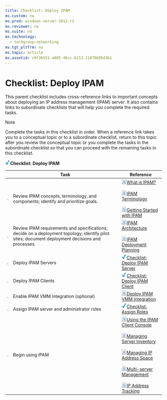 ```yaml
---
title: Checklist: Deploy IPAM
ms.custom: na
ms.prod: windows-server-2012-r2
ms.reviewer: na
ms.suite: na
ms.technology: 
  - techgroup-networking
ms.tgt_pltfrm: na
ms.topic: article
ms.assetid: c0f26551-a805-46cc-b213-21879895d3b1
---
```

# Checklist: Deploy IPAM
This parent checklist includes cross\-reference links to important concepts about deploying an IP address management \(IPAM\) server. It also contains links to subordinate checklists that will help you complete the required tasks.  
  
> [!NOTE]  
> Complete the tasks in this checklist in order. When a reference link takes you to a conceptual topic or to a subordinate checklist, return to this topic after you review the conceptual topic or you complete the tasks in the subordinate checklist so that you can proceed with the remaining tasks in this checklist.  
  
![](../Image/2b05dce3-938f-4168-9b8f-1f4398cbdb9b.gif)**Checklist: Deploy IPAM**  
  
||Task|Reference|  
|-|--------|-------------|  
|![](../Image/icon_checkboxo.gif)|Review IPAM concepts, terminology, and components; identify and prioritize goals.|![](../Image/faa393df-4856-4431-9eda-4f4e5be72a90.gif)[What is IPAM?](../Topic/What-is-IPAM-.md)<br /><br />![](../Image/faa393df-4856-4431-9eda-4f4e5be72a90.gif)[IPAM Terminology](../Topic/IPAM-Terminology.md)<br /><br />![](../Image/faa393df-4856-4431-9eda-4f4e5be72a90.gif)[Getting Started with IPAM](../Topic/Getting-Started-with-IPAM.md)|  
|![](../Image/icon_checkboxo.gif)|Review IPAM requirements and specifications; decide on a deployment topology; identify pilot sites; document deployment decisions and processes.|![](../Image/faa393df-4856-4431-9eda-4f4e5be72a90.gif)[IPAM Architecture](../Topic/IPAM-Architecture.md)<br /><br />![](../Image/faa393df-4856-4431-9eda-4f4e5be72a90.gif)[IPAM Deployment Planning](../Topic/IPAM-Deployment-Planning.md)|  
|![](../Image/icon_checkboxo.gif)|Deploy IPAM Servers|![](../Image/2b05dce3-938f-4168-9b8f-1f4398cbdb9b.gif)[Checklist: Deploy IPAM Server](../Topic/Checklist--Deploy-IPAM-Server.md)|  
|![](../Image/icon_checkboxo.gif)|Deploy IPAM Clients|![](../Image/2b05dce3-938f-4168-9b8f-1f4398cbdb9b.gif)[Checklist: Deploy IPAM Client](../Topic/Checklist--Deploy-IPAM-Client.md)|  
|![](../Image/icon_checkboxo.gif)|Enable IPAM VMM Integration \(optional\)|![](../Image/faa393df-4856-4431-9eda-4f4e5be72a90.gif)[Deploy IPAM VMM Integration](../Topic/Deploy-IPAM-VMM-Integration.md)|  
|![](../Image/icon_checkboxo.gif)|Assign IPAM server and administrator roles|![](../Image/2b05dce3-938f-4168-9b8f-1f4398cbdb9b.gif)[Checklist: Assign Roles](../Topic/Checklist--Assign-Roles.md)|  
|![](../Image/icon_checkboxo.gif)|Begin using IPAM|![](../Image/faa393df-4856-4431-9eda-4f4e5be72a90.gif)[Using the IPAM Client Console](../Topic/Using-the-IPAM-Client-Console.md)<br /><br />![](../Image/faa393df-4856-4431-9eda-4f4e5be72a90.gif)[Managing Server Inventory](../Topic/Managing-Server-Inventory.md)<br /><br />![](../Image/faa393df-4856-4431-9eda-4f4e5be72a90.gif)[Managing IP Address Space](../Topic/Managing-IP-Address-Space.md)<br /><br />![](../Image/faa393df-4856-4431-9eda-4f4e5be72a90.gif)[Multi-server Management](../Topic/Multi-server-Management.md)<br /><br />![](../Image/faa393df-4856-4431-9eda-4f4e5be72a90.gif)[IP Address Tracking](../Topic/IP-Address-Tracking.md)|  
  
